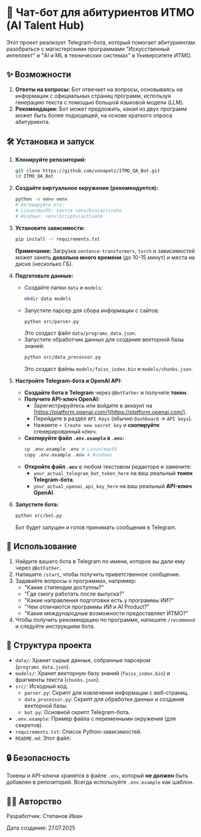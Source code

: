 # 🤖 Чат-бот для абитуриентов ИТМО (AI Talent Hub)

Этот проект реализует Telegram-бота, который помогает абитуриентам разобраться с магистерскими программами "Искусственный интеллект" и "AI и ML в технических системах" в Университете ИТМО.

## ✨ Возможности

1.  **Ответы на вопросы:** Бот отвечает на вопросы, основываясь на информации с официальных страниц программ, используя генерацию текста с помощью большой языковой модели (LLM).
2.  **Рекомендации:** Бот может предложить, какая из двух программ может быть более подходящей, на основе краткого опроса абитуриента.

## 🛠 Установка и запуск

1.  **Клонируйте репозиторий:**
    ```bash
    git clone https://github.com/vonapetz/ITMO_QA_Bot.git
    cd ITMO_QA_Bot
    ```

2.  **Создайте виртуальное окружение (рекомендуется):**
    ```bash
    python -m venv venv
    # Активируйте его:
    # Linux/macOS: source venv/bin/activate
    # Windows: venv\Scripts\activate
    ```

3.  **Установите зависимости:**
    ```bash
    pip install -r requirements.txt
    ```
    **Примечание:** Загрузка `sentence-transformers`, `torch` и зависимостей может занять **довольно много времени** (до 10-15 минут) и места на диске (несколько ГБ).

4.  **Подготовьте данные:**
    *   Создайте папки `data` и `models`:
        ```bash
        mkdir data models
        ```
    *   Запустите парсер для сбора информации с сайтов:
        ```bash
        python src/parser.py
        ```
        Это создаст файл `data/programs_data.json`.
    *   Запустите обработчик данных для создания векторной базы знаний:
        ```bash
        python src/data_processor.py
        ```
        Это создаст файлы `models/faiss_index.bin` и `models/chunks.json`.

5.  **Настройте Telegram-бота и OpenAI API:**
    *   **Создайте бота в Telegram** через `@BotFather` и получите **токен**.
    *   **Получите API-ключ OpenAI:**
        *   Зарегистрируйтесь или войдите в аккаунт на [https://platform.openai.com/](https://platform.openai.com/).
        *   Перейдите в раздел `API Keys` (обычно `Dashboard` -> `API keys`).
        *   Нажмите `+ Create new secret key` и **скопируйте** сгенерированный ключ.
    *   **Скопируйте файл `.env.example` в `.env`:**
        ```bash
        cp .env.example .env # Linux/macOS
        copy .env.example .env # Windows
        ```
    *   **Откройте файл `.env`** в любом текстовом редакторе и замените:
        *   `your_actual_telegram_bot_token_here` на ваш реальный **токен Telegram-бота**.
        *   `your_actual_openai_api_key_here` на ваш реальный **API-ключ OpenAI**.

6.  **Запустите бота:**
    ```bash
    python src/bot.py
    ```
    Бот будет запущен и готов принимать сообщения в Telegram.

## 💬 Использование

1.  Найдите вашего бота в Telegram по имени, которое вы дали ему через `@BotFather`.
2.  Напишите `/start`, чтобы получить приветственное сообщение.
3.  Задавайте вопросы о программах, например:
    *   "Какие стипендии доступны?"
    *   "Где смогу работать после выпуска?"
    *   "Какие направления подготовки есть у программы ИИ?"
    *   "Чем отличаются программы ИИ и AI Product?"
    *   "Какие международные возможности предоставляет ИТМО?"
4.  Чтобы получить рекомендацию по программе, напишите `/recommend` и следуйте инструкциям бота.

## 📁 Структура проекта

*   `data/`: Хранит сырые данные, собранные парсером (`programs_data.json`).
*   `models/`: Хранит векторную базу знаний (`faiss_index.bin`) и фрагменты текста (`chunks.json`).
*   `src/`: Исходный код.
    *   `parser.py`: Скрипт для извлечения информации с веб-страниц.
    *   `data_processor.py`: Скрипт для обработки данных и создания векторной базы.
    *   `bot.py`: Основной скрипт Telegram-бота.
*   `.env.example`: Пример файла с переменными окружения (для секретов).
*   `requirements.txt`: Список Python-зависимостей.
*   `README.md`: Этот файл.

## 🔒 Безопасность

Токены и API-ключи хранятся в файле `.env`, который **не должен** быть добавлен в репозиторий. Всегда используйте `.env.example` как шаблон.

## 👨‍💻 Авторство
Разработчик: Степанов Иван

Дата создания: 27.07.2025


